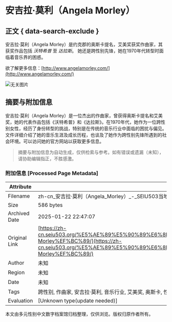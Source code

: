 # 安吉拉·莫利（Angela Morley）

## 正文 { data-search-exclude }


安吉拉·莫利（Angela Morley）是约克郡的奥斯卡提名，艾美奖获奖作曲家，其获奖作品包括 _沃特希普_ 至 _达拉斯_。 她还是跨性别先锋，她在1970年代转型时面临着音乐界的困惑。

欲了解更多信息：[http://www.angelamorley.com/](http://www.angelamorley.com/)

![无关图片](https://www.facebook.com/tr?id=403378678705677&ev=PageView&noscript=1)
<!-- tcd_original_link https://zh-cn.seiu503.org/%E5%AE%89%E5%90%89%E6%8B%89%C2%B7%E8%8E%AB%E9%9B%B7%EF%BC%88Angela-Morley%EF%BC%89/ -->


## 摘要与附加信息

<!-- tcd_abstract -->
安吉拉·莫利（Angela Morley）是一位杰出的作曲家，曾获得奥斯卡提名和艾美奖，她的代表作品包括《沃特希普》和《达拉斯》。在1970年代，她作为一位跨性别女性，经历了身份转型的挑战，特别是在传统的音乐行业中面临的困扰与偏见。文件详细介绍了她的音乐生涯及成长历程，也谈及了她作为跨性别先锋所遇到的社会环境。可以访问她的官方网站以获取更多信息。
<!-- tcd_abstract_end -->

> 摘要与附加信息为自动生成，仅供检索与参考。如有错误或遗漏（未知），请协助编辑指正，不胜感激。

### 附加信息 [Processed Page Metadata]

| Attribute       | Value                                  |
|-----------------|----------------------------------------|
| Filename        | zh-cn_安吉拉·莫利（Angela_Morley）_-_SEIU503当地.md                             |
| Size            | 586 bytes                           |
| Archived Date   | 2025-01-22 22:47:07                             |
| Original Link   | [https://zh-cn.seiu503.org/%E5%AE%89%E5%90%89%E6%8B%89%C2%B7%E8%8E%AB%E9%9B%B7%EF%BC%88Angela-Morley%EF%BC%89/](https://zh-cn.seiu503.org/%E5%AE%89%E5%90%89%E6%8B%89%C2%B7%E8%8E%AB%E9%9B%B7%EF%BC%88Angela-Morley%EF%BC%89/)                       |
| Author          | 未知                               |
| Region          | 未知                               |
| Date            | 未知                                 |
| Tags            | 跨性别, 作曲家, 安吉拉·莫利, 音乐行业, 艾美奖, 奥斯卡, 性别认同, 社会挑战, 生命故事, 艺术与创作                                 |
| Evaluation            | [Unknown type(update needed)]                                 |
<!-- tcd_table_end -->

本文由多元性别中文数字档案馆归档整理，仅供浏览。版权归原作者所有。
